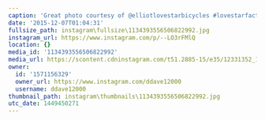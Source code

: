 ```yaml
---
caption: 'Great photo courtesy of @elliotlovestarbicycles #lovestarfactoryteam #montrosecx'
date: '2015-12-07T01:04:31'
fullsize_path: instagram\fullsize\1134393556506822992.jpg
instagram_url: https://www.instagram.com/p/--LO3rFMlQ
location: {}
media_id: '1134393556506822992'
media_url: https://scontent.cdninstagram.com/t51.2885-15/e35/12331352_1552506071656702_1010360464_n.jpg?ig_cache_key=MTEzNDM5MzU1NjUwNjgyMjk5Mg%3D%3D.2
owner:
  id: '1571156329'
  owner_url: https://www.instagram.com/ddave12000
  username: ddave12000
thumbnail_path: instagram\thumbnails\1134393556506822992.jpg
utc_date: 1449450271
---
```

